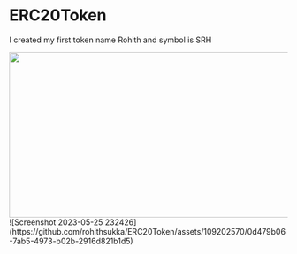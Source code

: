 # ERC20Token
I created my first token name Rohith and symbol is SRH
<!-- ![Screenshot 2023-05-25 232353](https://github.com/rohithsukka/ERC20Token/assets/109202570/1e20f096-9afd-4343-8a5b-88f29a45e111) -->
<img src="https://github.com/rohithsukka/ERC20Token/assets/109202570/1e20f096-9afd-4343-8a5b-88f29a45e111"  width="600" height="300">
![Screenshot 2023-05-25 232426](https://github.com/rohithsukka/ERC20Token/assets/109202570/0d479b06-7ab5-4973-b02b-2916d821b1d5)
